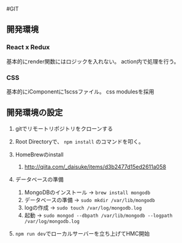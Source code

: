 #GIT

## 開発環境
### React x Redux
基本的にrender関数にはロジックを入れない。
action内で処理を行う。

### CSS
基本的にiComponentに1scssファイル。
css modulesを採用

## 開発環境の設定
1. gitでリモートリポジトリをクローンする

2. Root Directoryで、 `npm install` のコマンドを叩く。

3. HomeBrewのinstall
    1. http://qiita.com/_daisuke/items/d3b2477d15ed2611a058

4. データベースの準備
    1. MongoDBのインストール -> `brew install mongodb`
    2. データベースの準備 -> `sudo mkdir /var/lib/mongodb`
    3. logの作成 -> `sudo touch /var/log/mongodb.log`
    3. 起動 -> `sudo mongod --dbpath /var/lib/mongodb --logpath /var/log/mongodb.log`

3. `npm run dev`でローカルサーバーを立ち上げてHMC開始